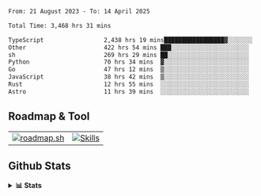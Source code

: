 <!--START_SECTION:waka-->

```txt
From: 21 August 2023 - To: 14 April 2025

Total Time: 3,468 hrs 31 mins

TypeScript                 2,438 hrs 19 mins█████████████████▓░░░░░░░   70.30 %
Other                      422 hrs 54 mins ███░░░░░░░░░░░░░░░░░░░░░░   12.19 %
sh                         269 hrs 29 mins ██░░░░░░░░░░░░░░░░░░░░░░░   07.77 %
Python                     70 hrs 34 mins  ▓░░░░░░░░░░░░░░░░░░░░░░░░   02.03 %
Go                         47 hrs 12 mins  ▒░░░░░░░░░░░░░░░░░░░░░░░░   01.36 %
JavaScript                 38 hrs 42 mins  ▒░░░░░░░░░░░░░░░░░░░░░░░░   01.12 %
Rust                       12 hrs 55 mins  ░░░░░░░░░░░░░░░░░░░░░░░░░   00.37 %
Astro                      11 hrs 39 mins  ░░░░░░░░░░░░░░░░░░░░░░░░░   00.34 %
```

<!--END_SECTION:waka-->

## Roadmap & Tool
<table align="center">
  <tr>
    <td>
      <a href="https://roadmap.sh">
        <img src="https://roadmap.sh/card/tall/6505f3e78dfc79db2fff8e3e?variant=dark" alt="roadmap.sh" />
      </a>
    </td>
    <td>
      <a href="https://github.com/chaninlaw">
        <img src="https://skillicons.dev/icons?i=js,typescript,nodejs,nestjs,react,next,astro,html,css,tailwind,postgres,prisma,docker,git,rust,go&perline=7&theme=dark" alt="Skills" />
      </a>
    </td>
  </tr>
</table>

## Github Stats
<details close>
  <summary><b>📊 Stats</b></summary>
  <div align="center">
    
<picture>
  <source
    srcset="https://github-readme-stats.vercel.app/api?username=chaninlaw&show_icons=true&theme=dark"
    media="(prefers-color-scheme: dark)"
  />
  <source
    srcset="https://github-readme-stats.vercel.app/api?username=chaninlaw&show_icons=true"
    media="(prefers-color-scheme: light), (prefers-color-scheme: no-preference)"
  />
  <img src="https://github-readme-stats.vercel.app/api?username=chaninlaw&show_icons=true" />
</picture>
    
<picture>
  <source
    srcset="https://github-readme-stats.vercel.app/api/top-langs/?username=chaninlaw&layout=donut&theme=dark"
    media="(prefers-color-scheme: dark)"
  />
  <source
    srcset="https://github-readme-stats.vercel.app/api/top-langs/?username=chaninlaw&layout=donut"
    media="(prefers-color-scheme: light), (prefers-color-scheme: no-preference)"
  />
  <img src="https://github-readme-stats.vercel.app/api/top-langs/?username=chaninlaw&layout=donut" />
</picture>
    
  </div>
  
</details>

